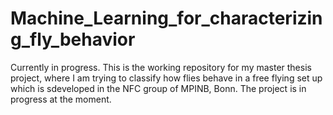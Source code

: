 # Machine_Learning_for_characterizing_fly_behavior
Currently in progress.
This is the working repository for my master thesis project, where I am trying to classify how flies behave in a free flying set up which is sdeveloped in the NFC group of MPINB, Bonn. The project is in progress at the moment. 
